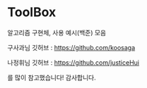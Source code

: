 # ToolBox #

알고리즘 구현체, 사용 예시(백준) 모음

구사과님 깃허브 : https://github.com/koosaga

나정휘님 깃허브 : https://github.com/justiceHui

를 많이 참고했습니다! 감사합니다.

